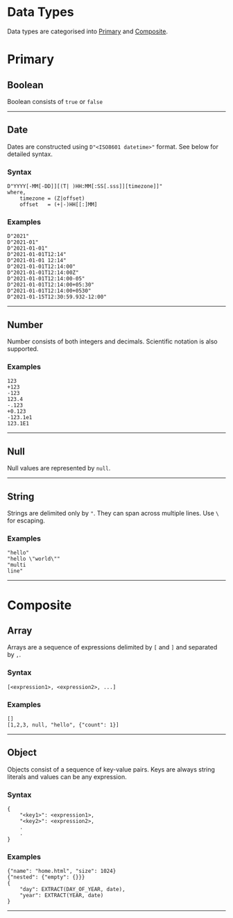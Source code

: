 # Data Types

Data types are categorised into [Primary](#Primary) and [Composite](#Composite).

# Primary

## Boolean

Boolean consists of `true` or `false`

----

## Date

Dates are constructed using `D"<ISO8601 datetime>"` format. See below for detailed syntax.

### Syntax

```EasyMQL
D"YYYY[-MM[-DD]][(T| )HH:MM[:SS[.sss]][timezone]]"
where,
    timezone = (Z|offset)
    offset   = (+|-)HH[[:]MM]
```

### Examples

```EasyMQL
D"2021"
D"2021-01"
D"2021-01-01"
D"2021-01-01T12:14"
D"2021-01-01 12:14"
D"2021-01-01T12:14:00"
D"2021-01-01T12:14:00Z"
D"2021-01-01T12:14:00-05"
D"2021-01-01T12:14:00+05:30"
D"2021-01-01T12:14:00+0530"
D"2021-01-15T12:30:59.932-12:00"
```

----

## Number

Number consists of both integers and decimals. Scientific notation is also supported.

### Examples

```EasyMQL
123
+123
-123
123.4 
-.123 
+0.123
-123.1e1
123.1E1
```

----

## Null

Null values are represented by `null`.

----

## String

Strings are delimited only by `"`. They can span across multiple lines. Use `\` for escaping.

### Examples

```EasyMQL
"hello"
"hello \"world\""
"multi
line"
```

----

# Composite

## Array

Arrays are a sequence of expressions delimited by `[` and `]` and separated by `,`.

### Syntax

```EasyMQL
[<expression1>, <expression2>, ...]
```

### Examples

```EasyMQL
[]
[1,2,3, null, "hello", {"count": 1}]
```

----

## Object

Objects consist of a sequence of key-value pairs. Keys are always string literals and values can be any expression.

### Syntax

```EasyMQL
{
    "<key1>": <expression1>,
    "<key2>": <expression2>,
    .
    .
}
```

### Examples

```EasyMQL
{"name": "home.html", "size": 1024}
{"nested": {"empty": {}}}
{
    "day": EXTRACT(DAY_OF_YEAR, date),
    "year": EXTRACT(YEAR, date)
}
```

----
